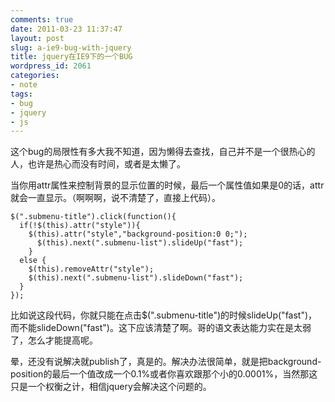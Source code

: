 ```yaml
---
comments: true
date: 2011-03-23 11:37:47
layout: post
slug: a-ie9-bug-with-jquery
title: jquery在IE9下的一个BUG
wordpress_id: 2061
categories:
- note
tags:
- bug
- jquery
- js
---
```


这个bug的局限性有多大我不知道，因为懒得去查找，自己并不是一个很热心的人，也许是热心而没有时间，或者是太懒了。

当你用attr属性来控制背景的显示位置的时候，最后一个属性值如果是0的话，attr就会一直显示。（啊啊啊，说不清楚了，直接上代码）。




    
    
    $(".submenu-title").click(function(){
      if(!$(this).attr("style")){
        $(this).attr("style","background-position:0 0;");
          $(this).next(".submenu-list").slideUp("fast");
        }
      else {
        $(this).removeAttr("style");
        $(this).next(".submenu-list").slideDown("fast");
      }
    });
    



比如说这段代码，你就只能在点击$(".submenu-title")的时候slideUp("fast")，而不能slideDown("fast")。这下应该清楚了啊。哥的语文表达能力实在是太弱了，怎么才能提高呢。

晕，还没有说解决就publish了，真是的。解决办法很简单，就是把background-position的最后一个值改成一个0.1%或者你喜欢跟那个小的0.0001%，当然那这只是一个权衡之计，相信jquery会解决这个问题的。
